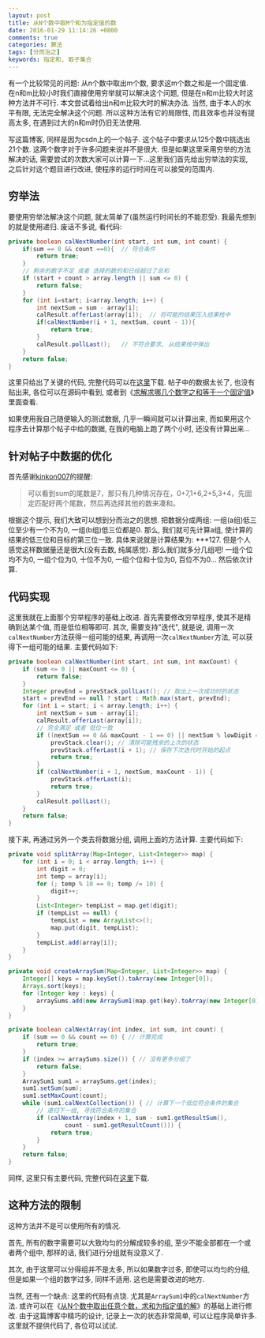 ```yaml
---
layout: post
title: 从N个数中取M个和为指定值的数
date: 2016-01-29 11:14:26 +0800
comments: true
categories: 算法
tags: [分而治之]
keywords: 指定和, 取子集合
---
```


有一个比较常见的问题: 从n个数中取出m个数, 要求这m个数之和是一个固定值. 在n和m比较小时我们直接使用穷举就可以解决这个问题, 但是在n和m比较大时这种方法并不可行. 本文尝试着给出n和m比较大时的解决办法. 当然, 由于本人的水平有限, 无法完全解决这个问题. 所以这种方法有它的局限性, 而且效率也并没有提高太多, 在遇到过大的n和m时仍旧无法使用.

写这篇博客, 同样是因为csdn上的一个帖子. 这个帖子中要求从125个数中挑选出21个数. 这两个数字对于许多问题来说并不是很大. 但是如果这里采用穷举的方法解决的话, 需要尝试的次数大家可以计算一下...这里我们首先给出穷举法的实现, 之后针对这个题目进行改进, 使程序的运行时间在可以接受的范围内.

<!--more-->

## 穷举法
要使用穷举法解决这个问题, 就太简单了(虽然运行时间长的不能忍受). 我最先想到的就是使用递归. 废话不多说, 看代码:
```java ArraySum.java
private boolean calNextNumber(int start, int sum, int count) {
    if(sum == 0 && count ==0){  // 符合条件
        return true;
    }
    // 剩余的数字不足 或者 选择的数的和已经超过了总和
    if (start + count > array.length || sum <= 0) {
        return false;
    }
    for (int i=start; i<array.length; i++) {
        int nextSum = sum - array[i];
        calResult.offerLast(array[i]);  // 将可能的结果压入结果栈中
        if(calNextNumber(i + 1, nextSum, count - 1)){
            return true;
        }
        calResult.pollLast();   // 不符合要求, 从结果栈中弹出
    }
    return false;
}
```
这里只给出了关键的代码, 完整代码可以在[这里](/downloads/code/2016/01/getArrayBySum.zip "下载源码")下载. 帖子中的数据太长了, 也没有贴出来, 各位可以在源码中看到, 或者到《[求解求哪几个数字之和等于一个固定值](http://bbs.csdn.net/topics/391897373 "求解求哪几个数字之和等于一个固定值")》里面查看.

如果使用我自己随便输入的测试数据, 几乎一瞬间就可以计算出来, 而如果用这个程序去计算那个帖子中给的数据, 在我的电脑上跑了两个小时, 还没有计算出来...

## 针对帖子中数据的优化
首先感谢[kinkon007](http://my.csdn.net/kinkon007 "kinkon007的csdn主页")的提醒: 
> 可以看到sum的尾数是7，那只有几种情况存在，0+7,1+6,2+5,3+4，先固定匹配好两个尾数，然后再选择其他的数来凑和。

根据这个提示, 我们大致可以想到分而治之的思想. 把数据分成两组:  一组(a组)低三位至少有一个不为0, 一组(b组)低三位都是0. 那么, 我们就可先计算a组, 使计算的结果的低三位和目标的第三位一致. 具体来说就是计算结果为: \*\*\*127. 但是个人感觉这样数据量还是很大(没有去数, 纯属感觉). 那么我们就多分几组吧! 一组个位均不为0, 一组个位为0, 十位不为0, 一组个位和十位为0, 百位不为0...
然后依次计算.

## 代码实现
这里我就在上面那个穷举程序的基础上改进. 首先需要修改穷举程序, 使其不是精确到达某个值, 而是低位相等即可.
其次, 需要支持"迭代", 就是说, 调用一次`calNextNumber`方法获得一组可能的结果, 再调用一次`calNextNumber`方法, 可以获得下一组可能的结果. 主要代码如下:
```java ArraySum1.java 
private boolean calNextNumber(int start, int sum, int maxCount) {
    if (sum <= 0 || maxCount <= 0) {
        return false;
    }
    Integer prevEnd = prevStack.pollLast(); // 取出上一次成功时的状态
    start = prevEnd == null ? start : Math.max(start, prevEnd);
    for (int i = start; i < array.length; i++) {
        int nextSum = sum - array[i];
        calResult.offerLast(array[i]);
        // 完全满足 或者 低位一致
        if ((nextSum == 0 && maxCount - 1 == 0) || nextSum % lowDigit == 0) {
            prevStack.clear(); // 清除可能残余的上次的状态
            prevStack.offerLast(i + 1); // 保存下次迭代时开始的起点
            return true;
        }
        if (calNextNumber(i + 1, nextSum, maxCount - 1)) {
            prevStack.offerLast(i);
            return true;
        }
        calResult.pollLast();
    }
    return false;
}
```
接下来, 再通过另外一个类去将数据分组, 调用上面的方法计算. 主要代码如下:
```java ArraySum2.java
private void splitArray(Map<Integer, List<Integer>> map) {
    for (int i = 0; i < array.length; i++) {
        int digit = 0;
        int temp = array[i];
        for (; temp % 10 == 0; temp /= 10) {
            digit++;
        }
        List<Integer> tempList = map.get(digit);
        if (tempList == null) {
            tempList = new ArrayList<>();
            map.put(digit, tempList);
        }
        tempList.add(array[i]);
    }
}

private void createArraySum(Map<Integer, List<Integer>> map) {
    Integer[] keys = map.keySet().toArray(new Integer[0]);
    Arrays.sort(keys);
    for (Integer key : keys) {
        arraySums.add(new ArraySum1(map.get(key).toArray(new Integer[0]), 0, 0, (int) Math.pow(10, key + 1)));
    }
}

private boolean calNextArray(int index, int sum, int count) {
    if (sum == 0 && count == 0) { // 计算完成
        return true;
    }
    if (index >= arraySums.size()) { // 没有更多分组了
        return false;
    }
    ArraySum1 sum1 = arraySums.get(index);
    sum1.setSum(sum);
    sum1.setMaxCount(count);
    while (sum1.calNextCollection()) { // 计算下一个低位符合条件的集合
        // 递归下一组, 寻找符合条件的集合
        if (calNextArray(index + 1, sum - sum1.getResultSum(),
                count - sum1.getResultCount())) {
            return true;
        }
    }
    return false;
}
```
同样, 这里只有主要代码, 完整代码在[这里](/downloads/code/2016/01/getArrayBySum.zip "下载源码")下载.

## 这种方法的限制
这种方法并不是可以使用所有的情况. 

首先, 所有的数字需要可以大致均匀的分解成较多的组, 至少不能全部都在一个或者两个组中, 那样的话, 我们进行分组就有没意义了. 

其次, 由于这里可以分得组并不是太多, 所以如果数字过多, 即使可以均匀的分组, 但是如果一个组的数字过多, 同样不适用. 这也是需要改进的地方. 

当然, 还有一个缺点: 这里的代码有点饶. 尤其是`ArraySum1`中的`calNextNumber`方法. 或许可以在《[从N个数中取出任意个数，求和为指定值的解](http://blog.csdn.net/min_jie/article/details/3966867 "从N个数中取出任意个数，求和为指定值的解")》的基础上进行修改. 由于这篇博客中精巧的设计, 记录上一次的状态非常简单, 可以让程序简单许多. 这里就不提供代码了, 各位可以试试.

